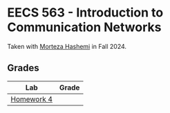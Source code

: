 # EECS 563 - Introduction to Communication Networks

Taken with [Morteza Hashemi](https://web.archive.org/web/https://hashemi.ku.edu/) in Fall 2024.

## Grades

| Lab                    | Grade |
| ---------------------- | ----- |
| [Homework 4](/HW4.pdf) |       |
